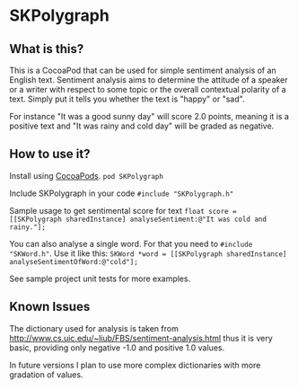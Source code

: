 SKPolygraph
===========

What is this?
-------------

This is a CocoaPod that can be used for simple sentiment analysis of an English text.
Sentiment analysis aims to determine the attitude of a speaker or a writer with respect to some topic or the overall contextual polarity of a text. Simply put it tells you whether the text is "happy" or "sad".

For instance "It was a good sunny day" will score 2.0 points, meaning it is a positive text and "It was rainy and cold day" will be graded as negative.


How to use it?
--------------

Install using [CocoaPods](http://cocoapods.org/). 
	`pod SKPolygraph`

Include SKPolygraph in your code
	`#include "SKPolygraph.h"`

Sample usage to get sentimental score for text
	`float score = [[SKPolygraph sharedInstance] analyseSentiment:@"It was cold and rainy."];`

You can also analyse a single word. For that you need to `#include "SKWord.h"`. Use it like this:
	`SKWord *word = [[SKPolygraph sharedInstance] analyseSentimentOfWord:@"cold"];`

See sample project unit tests for more examples.

Known Issues
--------------

The dictionary used for analysis is taken from http://www.cs.uic.edu/~liub/FBS/sentiment-analysis.html thus it is very basic, providing only negative -1.0 and positive 1.0 values. 

In future versions I plan to use more complex dictionaries with more gradation of values.


